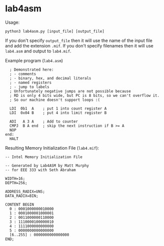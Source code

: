# lab4asm
Usage:

  `python3 lab4asm.py [input_file] [output_file]`

If you don't specify `output_file` then it will use the name of the input file and add the extension `.mif`. If you don't specify filenames then it will use `lab4.asm` and output to `lab4.mif`.

Example program (`lab4.asm`)
```
  ; Demonstrated here:
  ; - comments
  ; - binary, hex, and decimal literals
  ; - named registers
  ; - jump to labels
  ; Unfortunately negative jumps are not possible because
  ; RD is only 4 bits wide, but PC is 8 bits, so we can't overflow it.
  ; So our machine doesn't support loops :(

  LDI  0b1  A    ; put 1 into count register A
  LDI  0x04 B    ; put 4 into limit register B

  ADI   A 3 A    ; Add to counter
  CMPJ  B A end  ; skip the next instruction if B >= A
  NOP
end:
  HALT
```

Resulting Memory Initialization File (`lab4.mif`):
```
-- Intel Memory Initialization File

-- Generated by Lab4ASM by Matt Murphy
-- for EEE 333 with Seth Abraham

WIDTH=16;
DEPTH=256;

ADDRESS_RADIX=UNS;
DATA_RADIX=BIN;

CONTENT BEGIN
  0 : 0001000000010000
  1 : 0001000001000001
  2 : 0011000000110000
  3 : 1110000100000010
  4 : 1111000000000000
  5 : 0000000000000000
  [6..255] : 0000000000000000
END;
```
